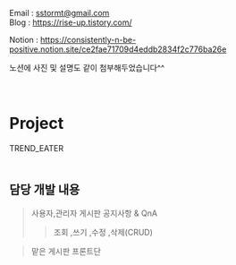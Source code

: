 
Email : sstormt@gmail.com  
Blog : https://rise-up.tistory.com/

Notion : https://consistently-n-be-positive.notion.site/ce2fae71709d4eddb2834f2c776ba26e  
  
노션에 사진 및 설명도 같이 첨부해두었습니다^^  
  
　    
# Project
TREND_EATER  
　  




## 담당 개발 내용

>사용자,관리자 게시판 공지사항 & QnA  
>>조회 ,쓰기 ,수정 ,삭제(CRUD)    
 
> 맡은 게시판 프론트단  




